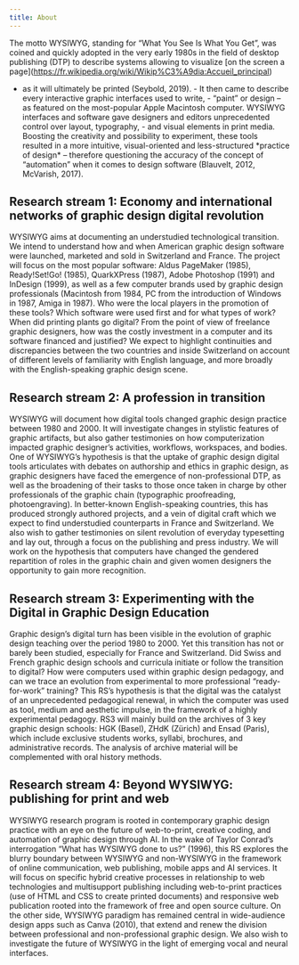 ```yaml
---
title: About
---
```


The motto WYSIWYG, standing for “What You See Is What You Get”, was coined and quickly adopted in the very early 1980s in the field of desktop publishing (DTP) to describe systems allowing to visualize \[on the screen a page](https://fr.wikipedia.org/wiki/Wikip%C3%A9dia:Accueil_principal) 
- as it will ultimately be printed (Seybold, 2019). - It then came to describe every interactive graphic interfaces used to write, - “paint” or design – as featured on the most-popular Apple Macintosh computer. WYSIWYG interfaces and software gave designers and editors unprecedented control over layout, typography, - and visual elements in print media. Boosting the creativity and possibility to experiment, these tools resulted in a more intuitive, 
visual-oriented and less-structured \*practice of design\* – therefore questioning the accuracy of the concept of “automation” when it comes to design software (Blauvelt, 2012, McVarish, 2017).

## Research stream 1: Economy and international networks of graphic design digital revolution
WYSIWYG aims at documenting an understudied technological transition. We intend to understand how and when American graphic design software were launched, marketed and sold in Switzerland and France. The project will focus on the most popular software: Aldus PageMaker (1985), Ready!Set!Go! (1985), QuarkXPress (1987), Adobe Photoshop (1991) and InDesign (1999), as well as a few computer brands used by graphic design professionals (Macintosh from 1984, PC from the introduction of Windows in 1987, Amiga in 1987). Who were the local players in the promotion of these tools? Which software were used first and for what types of work? When did printing plants go digital? From the point of view of freelance graphic designers, how was the costly investment in a computer and its software financed and justified? We expect to highlight continuities and discrepancies between the two countries and inside Switzerland on account of different levels of familiarity with English language, and more broadly with the English-speaking graphic design scene.  
## Research stream 2: A profession in transition
WYSIWYG will document how digital tools changed graphic design practice between 1980 and 2000. It will investigate changes in stylistic features of graphic artifacts, but also gather testimonies on how computerization impacted graphic designer’s activities, workflows, workspaces, and bodies. One of WYSIWYG’s hypothesis is that the uptake of graphic design digital tools articulates with debates on authorship and ethics in graphic design, as graphic designers have faced the emergence of non-professional DTP, as well as the broadening of their tasks to those once taken in charge by other professionals of the graphic chain (typographic proofreading, photoengraving). In better-known English-speaking countries, this has produced strongly authored projects, and a vein of digital craft which we expect to find understudied counterparts in France and Switzerland. We also wish to gather testimonies on silent revolution of everyday typesetting and lay out, through a focus on the publishing and press industry. We will work on the hypothesis that computers have changed the gendered repartition of roles in the graphic chain and given women designers the opportunity to gain more recognition. 

## Research stream 3: Experimenting with the Digital in Graphic Design Education
Graphic design’s digital turn has been visible in the evolution of graphic design teaching over the period 1980 to 2000. Yet this transition has not or barely been studied, especially for France and Switzerland. Did Swiss and French graphic design schools and curricula initiate or follow the transition to digital? How were computers used within graphic design pedagogy, and can we trace an evolution from experimental to more professional “ready-for-work” training? This RS’s hypothesis is that the digital was the catalyst of an unprecedented pedagogical renewal, in which the computer was used as tool, medium and aesthetic impulse, in the framework of a highly experimental pedagogy. RS3 will mainly build on the archives of 3 key graphic design schools: HGK (Basel), ZHdK (Zürich) and Ensad (Paris), which include exclusive students works, syllabi, brochures, and administrative records. The analysis of archive material will be complemented with oral history methods. 
## Research stream 4: Beyond WYSIWYG: publishing for print and web 
WYSIWYG research program is rooted in contemporary graphic design practice with an eye on the future of web-to-print, creative coding, and automation of graphic design through AI. In the wake of Taylor Conrad’s interrogation “What has WYSIWYG done to us?” (1996), this RS explores the blurry boundary between WYSIWYG and non-WYSIWYG in the framework of online communication, web publishing, mobile apps and AI services. It will focus on specific hybrid creative processes in relationship to web technologies and multisupport publishing including web-to-print practices (use of HTML and CSS to create printed documents) and responsive web publication rooted into the framework of free and open source culture. On the other side, WYSIWYG paradigm has remained central in wide-audience design apps such as Canva (2010), that extend and renew the division between professional and non-professional graphic design. We also wish to investigate the future of WYSIWYG in the light of emerging vocal and neural interfaces.
